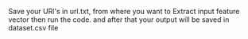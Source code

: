 Save your URl's in url.txt, from where you want to Extract input feature vector then run the code.
and after that your output will be saved in dataset.csv file
